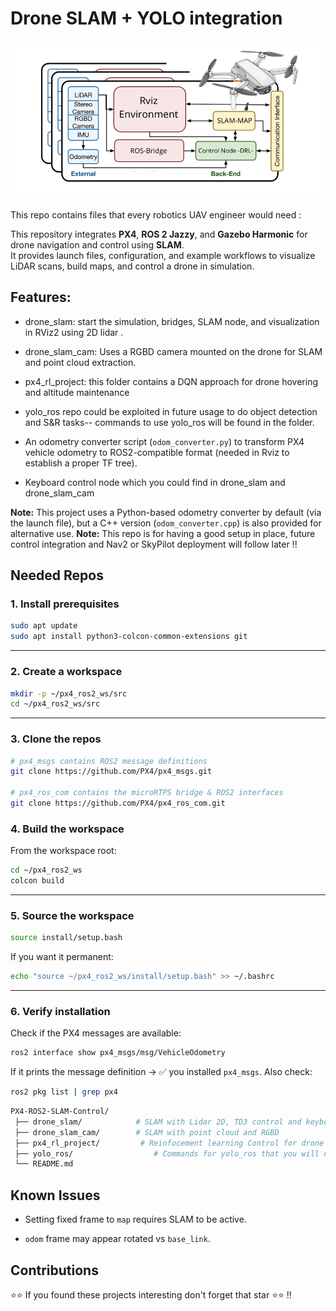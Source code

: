 # Drone SLAM + YOLO integration 

![Demonstration of Drone Altitude Control](https://github.com/scalexi/uav_rl/blob/main/drone_2d_3d_slam/media/ROS.png)

This repo contains files that every robotics UAV engineer would need :

This repository integrates **PX4**, **ROS 2 Jazzy**, and **Gazebo Harmonic** for drone navigation and control using **SLAM**.  
It provides launch files, configuration, and example workflows to visualize LiDAR scans, build maps, and control a drone in simulation.

## Features:

- drone_slam: start the simulation, bridges, SLAM node, and visualization in RViz2 using 2D lidar .
- drone_slam_cam: Uses a RGBD camera mounted on the drone for SLAM and point cloud extraction.
- px4_rl_project: this folder contains a DQN approach for drone hovering and altitude maintenance

- yolo_ros repo could be exploited in future usage to do object detection and S&R tasks-- commands to use yolo_ros will be found in the folder. 
- An odometry converter script (`odom_converter.py`) to transform PX4 vehicle odometry to ROS2-compatible format (needed in Rviz to establish a proper TF tree).
- Keyboard control node which you could find in drone_slam and drone_slam_cam

**Note:** This project uses a Python-based odometry converter by default (via the launch file), but a C++ version (`odom_converter.cpp`) is also provided for alternative use.
**Note:** This repo is for having a good setup in place, future control integration and Nav2 or SkyPilot deployment will follow later !!

## Needed Repos
### 1. Install prerequisites

```bash
sudo apt update
sudo apt install python3-colcon-common-extensions git
```

---
### 2. Create a workspace

```bash
mkdir -p ~/px4_ros2_ws/src
cd ~/px4_ros2_ws/src
```

---
### 3. Clone the repos

```bash
# px4_msgs contains ROS2 message definitions
git clone https://github.com/PX4/px4_msgs.git

# px4_ros_com contains the microRTPS bridge & ROS2 interfaces
git clone https://github.com/PX4/px4_ros_com.git
```
### 4. Build the workspace

From the workspace root:

```bash
cd ~/px4_ros2_ws
colcon build
```

---
### 5. Source the workspace

```bash
source install/setup.bash
```

If you want it permanent:

```bash
echo "source ~/px4_ros2_ws/install/setup.bash" >> ~/.bashrc
```

---
### 6. Verify installation

Check if the PX4 messages are available:

```bash
ros2 interface show px4_msgs/msg/VehicleOdometry
```

If it prints the message definition → ✅ you installed `px4_msgs`.
Also check:

```bash
ros2 pkg list | grep px4
```

```bash
PX4-ROS2-SLAM-Control/
 ├── drone_slam/            # SLAM with Lidar 2D, TD3 control and keyboard control 
 ├── drone_slam_cam/        # SLAM with point cloud and RGBD
 ├── px4_rl_project/         # Reinfocement learning Control for drone hovering
 ├── yolo_ros/                  # Commands for yolo_ros that you will need
 └── README.md
```
## Known Issues

- Setting fixed frame to `map` requires SLAM to be active.
    
- `odom` frame may appear rotated vs `base_link`.
## Contributions 
⭐⭐ If you found these projects interesting don't forget that star ⭐⭐ !! 

